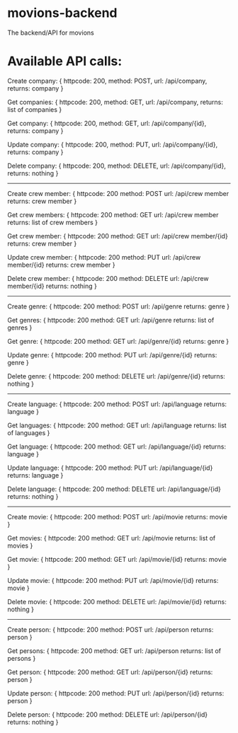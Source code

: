 # movions-backend
The backend/API for movions

# Available API calls:
Create company: {
  httpcode: 200,
  method: POST,
  url: /api/company,
  returns: company
}

Get companies: {
  httpcode: 200,
  method: GET,
  url: /api/company,
  returns: list of companies
}

Get company: {
  httpcode: 200,
  method: GET,
  url: /api/company/{id},
  returns: company
}

Update company: {
  httpcode: 200,
  method: PUT,
  url: /api/company/{id},
  returns: company
}

Delete company: {
  httpcode: 200,
  method: DELETE,
  url: /api/company/{id},
  returns: nothing
}

--------------------------------------------

Create crew member: {
  httpcode: 200
  method: POST
  url: /api/crew member
  returns: crew member
}

Get crew members: {
  httpcode: 200
  method: GET
  url: /api/crew member
  returns: list of crew members
}

Get crew member: {
  httpcode: 200
  method: GET
  url: /api/crew member/{id}
  returns: crew member
}

Update crew member: {
  httpcode: 200
  method: PUT
  url: /api/crew member/{id}
  returns: crew member
}

Delete crew member: {
  httpcode: 200
  method: DELETE
  url: /api/crew member/{id}
  returns: nothing
}

--------------------------------------------

Create genre: {
  httpcode: 200
  method: POST
  url: /api/genre
  returns: genre
}

Get genres: {
  httpcode: 200
  method: GET
  url: /api/genre
  returns: list of genres
}

Get genre: {
  httpcode: 200
  method: GET
  url: /api/genre/{id}
  returns: genre
}

Update genre: {
  httpcode: 200
  method: PUT
  url: /api/genre/{id}
  returns: genre
}

Delete genre: {
  httpcode: 200
  method: DELETE
  url: /api/genre/{id}
  returns: nothing
}

--------------------------------------------

Create language: {
  httpcode: 200
  method: POST
  url: /api/language
  returns: language
}

Get languages: {
  httpcode: 200
  method: GET
  url: /api/language
  returns: list of languages
}

Get language: {
  httpcode: 200
  method: GET
  url: /api/language/{id}
  returns: language
}

Update language: {
  httpcode: 200
  method: PUT
  url: /api/language/{id}
  returns: language
}

Delete language: {
  httpcode: 200
  method: DELETE
  url: /api/language/{id}
  returns: nothing
}

--------------------------------------------

Create movie: {
  httpcode: 200
  method: POST
  url: /api/movie
  returns: movie
}

Get movies: {
  httpcode: 200
  method: GET
  url: /api/movie
  returns: list of movies
}

Get movie: {
  httpcode: 200
  method: GET
  url: /api/movie/{id}
  returns: movie
}

Update movie: {
  httpcode: 200
  method: PUT
  url: /api/movie/{id}
  returns: movie
}

Delete movie: {
  httpcode: 200
  method: DELETE
  url: /api/movie/{id}
  returns: nothing
}

--------------------------------------------

Create person: {
  httpcode: 200
  method: POST
  url: /api/person
  returns: person
}

Get persons: {
  httpcode: 200
  method: GET
  url: /api/person
  returns: list of persons
}

Get person: {
  httpcode: 200
  method: GET
  url: /api/person/{id}
  returns: person
}

Update person: {
  httpcode: 200
  method: PUT
  url: /api/person/{id}
  returns: person
}

Delete person: {
  httpcode: 200
  method: DELETE
  url: /api/person/{id}
  returns: nothing
}

